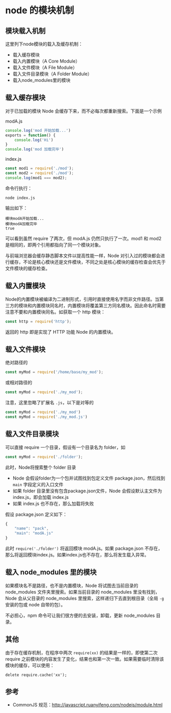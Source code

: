 # node 的模块机制

## 模块载入机制

这里列下node模块的载入及缓存机制：

+   载入缓存模块
+   载入内置模块（A Core Module）
+   载入文件模块（A File Module）
+   载入文件目录模块（A Folder Module）
+   载入node_modules里的模块

## 载入缓存模块

对于已加载的模块 Node 会缓存下来，而不必每次都重新搜索。下面是一个示例

modA.js

```js
console.log('mod 开始加载...')
exports = function() {
    console.log('Hi')
}
console.log('mod 加载完毕')
```

index.js

```js
const mod1 = require('./mod');
const mod2 = require('./mod');
console.log(mod1 === mod2);
```

命令行执行：

```
node index.js 
```

输出如下：

```
模块modA开始加载...
模块modA加载完毕
true
```

可以看到虽然 require 了两次，但 modA.js 仍然只执行了一次。mod1 和 mod2 是相同的，即两个引用都指向了同一个模块对象。

与前端浏览器会缓存静态脚本文件以提高性能一样，Node 对引入过的模块都会进行缓存，不论是核心模块还是文件模块，不同之处是核心模块的缓存检查会优先于文件模块的缓存检查。

## 载入内置模块

Node的内置模块被编译为二进制形式，引用时直接使用名字而非文件路径。当第三方的模块和内置模块同名时，内置模块将覆盖第三方同名模块。因此命名时需要注意不要和内置模块同名。如获取一个 http 模块：

```js
const http = require('http');
```

返回的 http 即是实现了 HTTP 功能 Node 的内置模块。

## 载入文件模块

绝对路径的

```js
const myMod = require('/home/base/my_mod');
```

或相对路径的

```js
const myMod = require('./my_mod');
```

注意，这里忽略了扩展名 `.js`，以下是对等的

```js
const myMod = require('./my_mod')
const myMod = require('./my_mod.js')
```

## 载入文件目录模块

可以直接 require 一个目录，假设有一个目录名为 folder，如

```js
const myMod = require('./folder');
```

此时，Node将搜索整个 folder 目录

+   Node 会假设folder为一个包并试图找到包定义文件 package.json，然后找到 `main` 字段定义的入口文件
+   如果 folder 目录里没有包含package.json文件，Node 会假设默认主文件为index.js，即会加载 index.js
+   如果 index.js 也不存在，那么加载将失败

假设 package.json 定义如下：

```js
{
    "name": "pack",
    "main": "modA.js"
}
```

此时 `require('./folder')` 将返回模块 modA.js。如果 package.json 不存在，那么将返回模块index.js。如果index.js也不存在，那么将发生载入异常。

## 载入 node_modules 里的模块

如果模块名不是路径，也不是内置模块，Node 将试图去当前目录的 node_modules 文件夹里搜索。如果当前目录的 node_modules 里没有找到，Node 会从父目录的 node_modules 里搜索，这样递归下去直到根目录（全局 `-g` 安装的包或 node 自带的包）。

不必担心，npm 命令可让我们很方便的去安装，卸载，更新 node_modules 目录。


## 其他

由于存在缓存机制，在程序中两次 `require(xx)` 的结果是一样的，即使第二次 require 之前模块的内容发生了变化，结果也和第一次一致。如果需要临时清除该模块的缓存，可以使用：

```
delete require.cache('xx');
```

## 参考

+   CommonJS 规范：http://javascript.ruanyifeng.com/nodejs/module.html